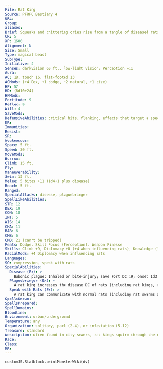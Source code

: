```yaml
---
File: Rat King
Source: PFRPG Bestiary 4
URL: 
Group: 
aliases: 
Brief: Squeaks and chittering cries rise from a tangle of diseased rats with their tails knotted together.
CR: 5
XP: 1600
Alignment: N
Size: Small
Type: magical beast
SubType: 
Initiative: 4
Senses: darkvision 60 ft., low-light vision; Perception +11
Aura: 
AC: 18, touch 16, flat-footed 13
ACMods: (+4 Dex, +1 dodge, +2 natural, +1 size)
HP: 57
HD: (6d10+24)
HPMods: 
Fortitude: 9
Reflex: 9
Will: 4
SaveMods: 
DefensiveAbilities: critical hits, flanking, effects that target a specific number of creatures
DR: 
Immunities: 
Resist: 
SR: 
Weaknesses: 
Space: 5 ft.
Speed: 30 ft.
MoveMods: 
Burrow: 
Climb: 15 ft.
Fly: 
Maneuverability: 
Swim: 15 ft.
Melee: 5 bites +11 (1d4+1 plus disease)
Reach: 5 ft.
Ranged: 
SpecialAttacks: disease, plaguebringer
SpellLikeAbilities: 
STR: 12
DEX: 19
CON: 18
INT: 5
WIS: 14
CHA: 11
BAB: 6
CMB: 6
CMD: 21 (can't be tripped)
Feats: Dodge, Skill Focus (Perception), Weapon Finesse
Skills: Climb +9, Diplomacy +0 (+4 when influencing rats), Knowledge (local) -2, Perception +11, Stealth +13, Swim +9
RacialMods: +4 Diplomacy when influencing rats
Languages: 
SQ: compression, speak with rats
SpecialAbilities:
  Disease (Ex): >
    Bubonic plague: Inhaled or bite-injury; save Fort DC 19; onset 1d3 days; frequency 1/day; effect 1d4 Str damage, 1 Cha damage, and fatigue; cure 2 consecutive saves. The save DC is Constitution-based and includes the +2 from the rat king's plaguebringer ability.
  Plaguebringer (Ex): >
    A rat king increases the disease DC of rats (including rat kings, rat swarms, and dire rats) within 100 feet by +2.
  Speak with Rats (Ex): >
    A rat king can communicate with normal rats (including rat swarms and dire rats) as if using speak with animals. It can use Diplomacy to alter a rat's attitude, and when so doing gains a +4 racial bonus on the check. Any ability that allows a creature to communicate with rats (such as speak with animals or a wererat's rat empathy) allows for communication with a rat king.
SpellsKnown: 
SpellsPrepared: 
SpellDomains: 
Bloodline: 
Environment: urban/underground
Temperature: any
Organization: solitary, pack (2-4), or infestation (5-12)
Treasure: standard
Description: Often found in city sewers, rat kings squirm through the muck and darkness, spreading disease and searching for food. Composed of no fewer than half a dozen rats knotted together at the tail, a rat king has one consciousness rather than many, increasing its intellect beyond that of a normal rat, and granting the rat king a cunning that allows it to stalk its prey and use improved tactics against its enemies and rivals. Known by subterranean creatures for being plague carriers, rat kings are shunned by most creatures other than rats. Some humanoids that live beneath cities (such as morlocks, derros, and mites) use rat kings in their lairs as protectors or as a way to increase the deadliness of the dire rats they use for protection. City-dwellers see rat kings as a bad omen and fear that encountering the terrifying creatures will bring sickness and death to the entire settlement. The mere sighting of a rat king may result in the quarantine of multiple city blocks. Some students of monster lore believe that a rat king begins as a group of normal rats that nested in too cramped a warren, their tails entwined and hopelessly knotted with filth and eventually growing together, and that this strange bond leads to a cooperative existence and fused mind. Naturalists studying creatures like this postulate that there could be other species of creatures susceptible to this phenomenon. Others argue that an outside inf luence is the only explanation for the creature's existence, perhaps as a result of derro experimentation or the work of a mad ratfolk or wererat alchemist. A rat king is approximately 3 feet across and weighs 15 pounds.
Race: 
Class: 
MR: 
---
```

```dataviewjs
customJS.Statblock.printMonsterWiki(dv)
```
